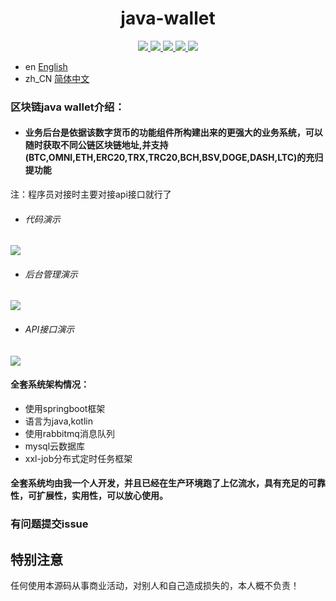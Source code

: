 <h1 align="center">
  java-wallet
</h1>
<p align="center">

  <a href="https://travis-ci.org/paipaipaipai/java-wallet">
    <img src="https://travis-ci.org/paipaipaipai/java-wallet.svg?branch=master">
  </a>

  <a href="https://github.com/paipaipaipai/java-wallet/issues">
    <img src="https://img.shields.io/github/issues/paipaipaipai/java-wallet.svg">
  </a>

  <a href="https://github.com/paipaipaipai/java-wallet/pulls">
    <img src="https://img.shields.io/github/issues-pr/paipaipaipai/java-wallet.svg">
  </a>

  <a href="https://github.com/paipaipaipai/java-wallet/graphs/contributors">
    <img src="https://img.shields.io/github/contributors/paipaipaipai/java-wallet.svg">
  </a>

  <a href="LICENSE">
    <img src="https://img.shields.io/github/license/paipaipaipai/java-wallet.svg">
  </a>

</p>

- en [English](README_en.md)
- zh_CN [简体中文](README.md)

### 区块链java wallet介绍：
- #### 业务后台是依据该数字货币的功能组件所构建出来的更强大的业务系统，可以随时获取不同公链区块链地址,并支持(BTC,OMNI,ETH,ERC20,TRX,TRC20,BCH,BSV,DOGE,DASH,LTC)的充归提功能
注：程序员对接时主要对接api接口就行了
- ###### 代码演示
![](https://i.ibb.co/PD2zRPD/We-Chate0ef7be708d49975ed0d411eb4194a47.png)
- ###### 后台管理演示
![](https://i.ibb.co/zb8LtyH/test.gif)
- ###### API接口演示
![](https://i.ibb.co/MPbh9Gj/test1.gif)

#### 全套系统架构情况：
- 使用springboot框架
- 语言为java,kotlin
- 使用rabbitmq消息队列
- mysql云数据库
- xxl-job分布式定时任务框架

#### 全套系统均由我一个人开发，并且已经在生产环境跑了上亿流水，具有充足的可靠性，可扩展性，实用性，可以放心使用。

### 有问题提交issue

## 特别注意
任何使用本源码从事商业活动，对别人和自己造成损失的，本人概不负责！